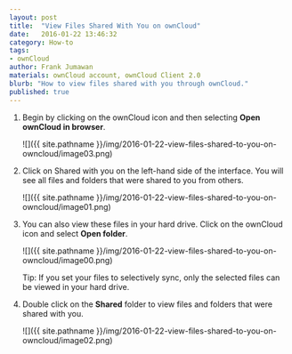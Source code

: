 ```yaml
---
layout: post
title:  "View Files Shared With You on ownCloud"
date:   2016-01-22 13:46:32
category: How-to
tags:
- ownCloud
author: Frank Jumawan
materials: ownCloud account, ownCloud Client 2.0
blurb: "How to view files shared with you through ownCloud."
published: true
---
```


1. Begin by clicking on the ownCloud icon and then selecting **Open ownCloud in browser**.

    ![]({{ site.pathname }}/img/2016-01-22-view-files-shared-to-you-on-owncloud/image03.png)

2. Click on Shared with you on the left-hand side of the interface. You will see all files and folders that were shared to you from others.

    ![]({{ site.pathname }}/img/2016-01-22-view-files-shared-to-you-on-owncloud/image01.png)

3. You can also view these files in your hard drive. Click on the ownCloud icon and select **Open folder**.

    ![]({{ site.pathname }}/img/2016-01-22-view-files-shared-to-you-on-owncloud/image00.png)

    Tip: If you set your files to selectively sync, only the selected files can be viewed in your hard drive.

4. Double click on the **Shared** folder to view files and folders that were shared with you.

    ![]({{ site.pathname }}/img/2016-01-22-view-files-shared-to-you-on-owncloud/image02.png)
